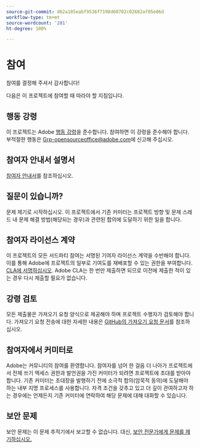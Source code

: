 ```yaml
---
source-git-commit: d62a185eabf9536f7198d60702c02682af05e06d
workflow-type: tm+mt
source-wordcount: '281'
ht-degree: 100%

---
```

# 참여

참여를 결정해 주셔서 감사합니다!

다음은 이 프로젝트에 참여할 때 따라야 할 지침입니다.

## 행동 강령

이 프로젝트는 Adobe [행동 강령](code-of-conduct.md)을 준수합니다. 참여하면 이 강령을 준수해야 합니다. 부적절한 행동은
[Grp-opensourceoffice@adobe.com](mailto:Grp-opensourceoffice@adobe.com)에 신고해 주십시오.

## 참여자 안내서 설명서

[참여자 안내서](https://experienceleague.adobe.com/docs/contributor/contributor-guide/introduction.html?lang=ko)를 참조하십시오.

## 질문이 있습니까?

문제 제기로 시작하십시오. 이 프로젝트에서 기존 커미터는
프로젝트 방향 및 문제 스레드 내 문제 해결 방법(해당되는 경우)과 관련된
합의에 도달하기 위한 일을 합니다.

## 참여자 라이선스 계약

이 프로젝트의 모든 서드파티 참여는 서명된 기여자 라이선스 계약을
수반해야 합니다. 이를 통해 Adobe에 프로젝트의 일부로 기여도를 재배포할 수 있는 권한을 부여합니다. [CLA에 서명하십시오](http://opensource.adobe.com/cla.html). Adobe CLA는 
한 번만 제출하면 되므로 이전에 제출한 적이 있는 경우 
다시 제출할 필요가 없습니다.

## 강령 검토

모든 제출물은 가져오기 요청 양식으로 제공해야 하며 프로젝트 수행자가 검토해야 합니다. 가져오기 요청 전송에 대한 자세한 내용은 [GitHub의 가져오기 요청 문서](https://help.github.com/articles/about-pull-requests/)를 참조하십시오.

<!--
Lastly, please follow the [pull request template](PULL_REQUEST_TEMPLATE.md) when
submitting a pull request!
-->

## 참여자에서 커미터로

Adobe는 커뮤니티의 참여를 환영합니다. 참여자를 넘어 한 걸음 더 나아가
프로젝트에서 전체 쓰기 액세스 권한과 발언권을 가진 커미터가 되려면
프로젝트에 초대를 받아야 합니다. 기존 커미터는 초대장을 발행하기 전에
소극적 합의(암묵적 동의)에 도달해야 하는 내부 지명 프로세스를
사용합니다. 자격 조건을 갖추고 있고 더 깊이 관여하고자 하는 경우에는 
언제든지 기존 커미터에 연락하여 해당 문제에 대해 대화할 수 있습니다.

## 보안 문제

보안 문제는 이 문제 추적기에서 보고할 수 없습니다. 대신, [보안 전문가에게 문제를 제기하십시오.](https://helpx.adobe.com/ko/security/alertus.html)
